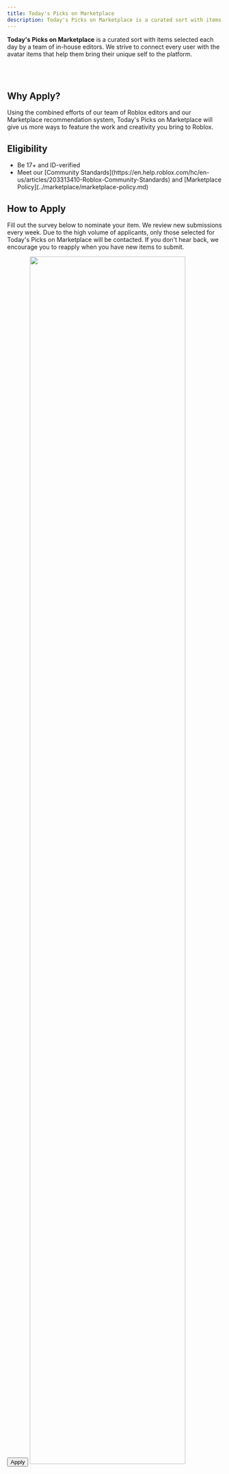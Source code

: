 ```yaml
---
title: Today's Picks on Marketplace
description: Today's Picks on Marketplace is a curated sort with items selected each day by a team of in-house editors.
---
```


**Today's Picks on Marketplace** is a curated sort with items selected each day by a team of in-house editors. We strive to connect every user with the avatar items that help them bring their unique self to the platform.

<figure>
<Chip
    color="success"
    label="Status: Open"
    size="medium"
    variant="filled"/>
</figure><br /><br />

<Grid container spacing={2}>
  <Grid item container Large={8} direction="row" style={{gap: 24, marginBottom: 12}}>
  <Grid item container wrap="nowrap" direction="column" style={{gap: 8, flex: 1}}>
    <h2>Why Apply?</h2>
    <p>Using the combined efforts of our team of Roblox editors and our Marketplace recommendation system, Today's Picks on Marketplace will give us more ways to feature the work and creativity you bring to Roblox.</p>
    <h2>Eligibility</h2>
    <ul>
      <li>Be 17+ and ID-verified</li>
      <li>Meet our [Community Standards](https://en.help.roblox.com/hc/en-us/articles/203313410-Roblox-Community-Standards) and [Marketplace Policy](../marketplace/marketplace-policy.md)</li>
    </ul>
    <h2>How to Apply</h2>
    <p>Fill out the survey below to nominate your item. We review new submissions every week. Due to the high volume of applicants, only those selected for Today's Picks on Marketplace will be contacted. If you don't hear back, we encourage you to reapply when you have new items to submit.</p>
    <Button href="https://survey.roblox.com/jfe/form/SV_8cZb94oj9OvQm9g" size='large' variant='contained' style={{width:200}}>Apply</Button>
  </Grid>
  </Grid>
  <Grid item container Large={4} direction="row" style={{gap: 24, marginBottom: 12}}>
  <Grid item container wrap="nowrap" direction="column" style={{gap: 8, flex: 1}}>
      <img src="../assets/misc/Todays-Picks-Marketplace.png" width="85%" />
  </Grid>
  </Grid>
</Grid>
